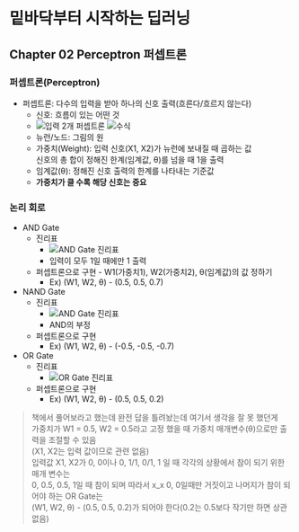 # 밑바닥부터 시작하는 딥러닝
## Chapter 02 Perceptron 퍼셉트론
### 퍼셉트론(Perceptron)
- 퍼셉트론: 다수의 입력을 받아 하나의 신호 출력(흐른다/흐르지 않는다)
    - 신호: 흐름이 있는 어떤 것
    - ![입력 2개 퍼셉트론](/C02_01.jpg) ![수식](/C02_02.jpg) 
    - 뉴런/노드: 그림의 원
    - 가중치(Weight): 입력 신호(X1, X2)가 뉴런에 보내질 때 곱하는 값<br>
    신호의 총 합이 정해진 한계(임계값, θ)를 넘을 때 1을 출력
    - 임계값(θ): 정해진 신호 출력의 한계를 나타내는 기준값
    - **가중치가 클 수록 해당 신호는 중요**

### 논리 회로
- AND Gate
    - 진리표
        - ![AND Gate 진리표](/C02_03.jpg)
        - 입력이 모두 1일 때에만 1 출력
    - 퍼셉트론으로 구현 - W1(가중치1), W2(가중치2), θ(임계값)의 값 정하기
        - Ex) (W1, W2, θ) - (0.5, 0.5, 0.7) 
- NAND Gate
    - 진리표
        - ![AND Gate 진리표](/C02_03.jpg)
        - AND의 부정
    - 퍼셉트론으로 구현
        - Ex) (W1, W2, θ) - (-0.5, -0.5, -0.7)
- OR Gate
    - 진리표
        - ![OR Gate 진리표](/C02_04.jpg)
    - 퍼셉트론으로 구현
        - Ex) (W1, W2, θ) - (0.5, 0.5, 0.2)
>책에서 풀어보라고 했는데 완전 답을 틀려놨는데 여기서 생각을 잘 못 했던게<br>
가중치가 W1 = 0.5, W2 = 0.5라고 고정 했을 때 가중치 매개변수(θ)으로만 출력을 조절할 수 있음<br>
(X1, X2는 입력 값이므로 관련 없음)<br>
입력값 X1, X2가 0, 0이나 0, 1/1, 0/1, 1 일 때 각각의 상황에서 참이 되기 위한 매개 변수는<br>
0, 0.5, 0.5, 1일 때 참이 되며 따라서 x_x 0, 0일때만 거짓이고 나머지가 참이 되어야 하는 OR Gate는<br>
(W1, W2, θ) - (0.5, 0.5, 0.2)가 되어야 한다(0.2는 0.5보다 작기만 하면 상관없음)